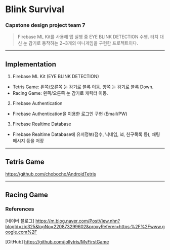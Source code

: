 # Blink Survival
### Capstone design project team 7

> Firebase ML Kit를 사용해 앱 실행 중 EYE BLINK DETECTION 수행. 터치 대신 눈 감기로 동작하는 2~3개의 미니게임을 구현한 프로젝트이다.

------------------------

## Implementation

1. Firebase ML Kit (EYE BLINK DETECTION)
- Tetris Game: 왼쪽/오른쪽 눈 감기로 블록 이동. 양쪽 눈 감기로 블록 Down.
- Racing Game: 왼쪽/오른쪽 눈 감기로 캐릭터 이동.

2. Firebase Authentication
- Firebase Authentication을 이용한 로그인 구현 (Email/PW)

3. Firebase Realtime Database
- Firebase Realtime Database에 유저정보(점수, 닉네임, id, 친구목록 등), 채팅 메시지 등을 저장

------------------------

## Tetris Game
https://github.com/chobocho/AndroidTetris

------------------------

## Racing Game

### References
[네이버 블로그] https://m.blog.naver.com/PostView.nhn?blogId=zic325&logNo=220873299602&proxyReferer=https:%2F%2Fwww.google.com%2F

[GitHub] https://github.com/jollytris/MyFirstGame
